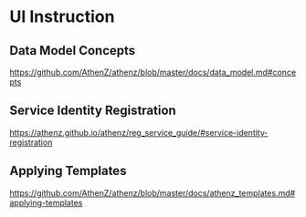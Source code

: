# UI Instruction

## Data Model Concepts

https://github.com/AthenZ/athenz/blob/master/docs/data_model.md#concepts

## Service Identity Registration

https://athenz.github.io/athenz/reg_service_guide/#service-identity-registration

## Applying Templates

https://github.com/AthenZ/athenz/blob/master/docs/athenz_templates.md#applying-templates

